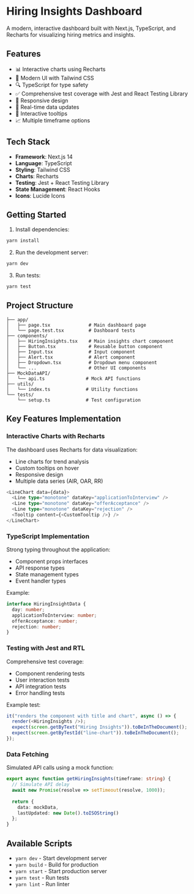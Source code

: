 # Hiring Insights Dashboard

A modern, interactive dashboard built with Next.js, TypeScript, and Recharts for visualizing hiring metrics and insights.

## Features

- 📊 Interactive charts using Recharts
- 🎨 Modern UI with Tailwind CSS
- 🔍 TypeScript for type safety
- ✅ Comprehensive test coverage with Jest and React Testing Library
- 📱 Responsive design
- 🔄 Real-time data updates
- 🎯 Interactive tooltips
- 📈 Multiple timeframe options

## Tech Stack

- **Framework**: Next.js 14
- **Language**: TypeScript
- **Styling**: Tailwind CSS
- **Charts**: Recharts
- **Testing**: Jest + React Testing Library
- **State Management**: React Hooks
- **Icons**: Lucide Icons

## Getting Started


1. Install dependencies:
```bash
yarn install
```

2. Run the development server:
```bash
yarn dev
```

3. Run tests:
```bash
yarn test
```

## Project Structure

```
├── app/
│   ├── page.tsx              # Main dashboard page
│   └── page.test.tsx         # Dashboard tests
├── components/
│   ├── HiringInsights.tsx    # Main insights chart component
│   ├── Button.tsx            # Reusable button component
│   ├── Input.tsx             # Input component
│   ├── Alert.tsx             # Alert component
│   ├── Dropdown.tsx          # Dropdown menu component
│   └── ...                   # Other UI components
├── MockDataAPI/
│   └── api.ts               # Mock API functions
├── utils/
│   └── index.ts             # Utility functions
└── tests/
    └── setup.ts             # Test configuration
```

## Key Features Implementation

### Interactive Charts with Recharts

The dashboard uses Recharts for data visualization:
- Line charts for trend analysis
- Custom tooltips on hover
- Responsive design
- Multiple data series (AIR, OAR, RR)

```typescript
<LineChart data={data}>
  <Line type="monotone" dataKey="applicationToInterview" />
  <Line type="monotone" dataKey="offerAcceptance" />
  <Line type="monotone" dataKey="rejection" />
  <Tooltip content={<CustomTooltip />} />
</LineChart>
```

### TypeScript Implementation

Strong typing throughout the application:
- Component props interfaces
- API response types
- State management types
- Event handler types

Example:
```typescript
interface HiringInsightData {
  day: number;
  applicationToInterview: number;
  offerAcceptance: number;
  rejection: number;
}
```

### Testing with Jest and RTL

Comprehensive test coverage:
- Component rendering tests
- User interaction tests
- API integration tests
- Error handling tests

Example test:
```typescript
it("renders the component with title and chart", async () => {
  render(<HiringInsights />);
  expect(screen.getByText("Hiring Insights")).toBeInTheDocument();
  expect(screen.getByTestId("line-chart")).toBeInTheDocument();
});
```

### Data Fetching

Simulated API calls using a mock function:
```typescript
export async function getHiringInsights(timeframe: string) {
  // Simulate API delay
  await new Promise(resolve => setTimeout(resolve, 1000));
  
  return {
    data: mockData,
    lastUpdated: new Date().toISOString()
  };
}
```

## Available Scripts

- `yarn dev` - Start development server
- `yarn build` - Build for production
- `yarn start` - Start production server
- `yarn test` - Run tests
- `yarn lint` - Run linter

